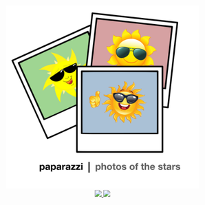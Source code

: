 <p align="center">
  <img width="450" src="paparazzi.png"/>
  <br/>
  <a href="https://dev.azure.com/rodluger/paparazzi/_build">
    <img src="https://dev.azure.com/rodluger/paparazzi/_apis/build/status/rodluger.paparazzi?branchName=master"/>
  </a>
  <a href="https://github.com/rodluger/paparazzi/raw/master-pdf/tex/ms.pdf">
    <img src="https://img.shields.io/badge/read-the_paper-blue.svg?style=flat"/>
  </a>
</p>
